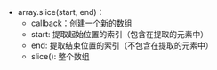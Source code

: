 - array.slice(start, end)： 
	- callback：创建一个新的数组
	- start: 提取起始位置的索引（包含在提取的元素中）
	- end: 提取结束位置的索引（不包含在提取的元素中）
	- slice(): 整个数组